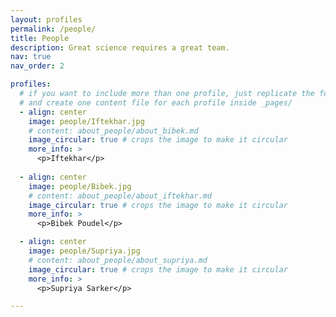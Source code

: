 ```yaml
---
layout: profiles
permalink: /people/
title: People
description: Great science requires a great team.
nav: true
nav_order: 2

profiles:
  # if you want to include more than one profile, just replicate the following block
  # and create one content file for each profile inside _pages/
  - align: center
    image: people/Iftekhar.jpg
    # content: about_people/about_bibek.md
    image_circular: true # crops the image to make it circular
    more_info: >
      <p>Iftekhar</p>
      
  - align: center
    image: people/Bibek.jpg
    # content: about_people/about_iftekhar.md
    image_circular: true # crops the image to make it circular
    more_info: >
      <p>Bibek Poudel</p>

  - align: center
    image: people/Supriya.jpg
    # content: about_people/about_supriya.md
    image_circular: true # crops the image to make it circular
    more_info: >
      <p>Supriya Sarker</p>

---
```

